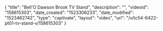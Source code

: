 {
    "title": "Bell'O Dawson Brook TV Stand",
    "description": "",
    "videoid": "158615303",
    "date_created": "1523306233",
    "date_modified": "1523462742",
    "type": "captivate",
    "layout": "video",
    "url": "\/v\/tc54-6422-pt01-tv-stand-v\/158615303"
}